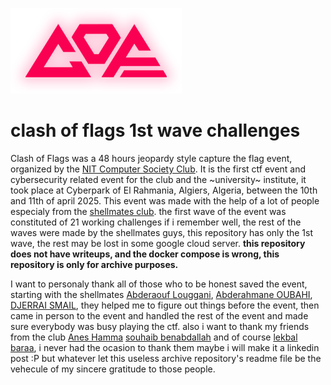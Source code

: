 ![cof logo](./LOGO.png)
# clash of flags 1st wave challenges
Clash of Flags was a 48 hours jeopardy style capture the flag event, organized by the [NIT Computer Society Club](https://www.instagram.com/ncs._club/). It is the first ctf event and cybersecurity related event for the club and the ~university~ institute, it took place at Cyberpark of El Rahmania, Algiers, Algeria, between the 10th and 11th of april 2025.
This event was made with the help of a lot of people especialy from the [shellmates club](https://www.shellmates.club/). the first wave of the event was constituted of 21 working challenges if i remember well, the rest of the waves were made by the shellmates guys, this repository has only the 1st wave, the rest may be lost in some google cloud server.
**this repository does not have writeups, and the docker compose is wrong, this repository is only for archive purposes.**

I want to personaly thank all of those who to be honest saved the event, starting with the shellmates [Abderaouf Louggani](https://www.linkedin.com/in/abderaouf-louggani-935b50206/), [Abderahmane OUBAHI](https://www.linkedin.com/in/abderahmane-oubahi-a72240243/), [DJERRAI SMAIL](https://www.linkedin.com/in/djerrai-smail-a473a322b/), they helped me to figure out things before the event, then came in person to the event and handled the rest of the event and made sure everybody was busy playing the ctf. also i want to thank my friends from the club [Anes Hamma](https://www.linkedin.com/in/hamma-abdourahman-anas-24960726b/) [souhaib benabdallah](https://www.linkedin.com/in/souhaib-benabdallah-2b92a1237/) and of course [lekbal baraa](https://www.linkedin.com/in/baraa-lekbal-46272a360/), i never had the ocasion to thank them maybe i will make it a linkedin post :P but whatever let this useless archive repository's readme file be the vehecule of my sincere gratitude to those people.
